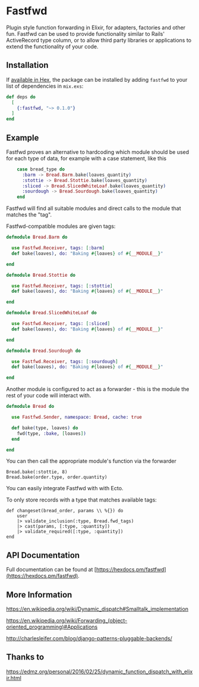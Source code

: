 # Fastfwd

Plugin style function forwarding in Elixir, for adapters, factories and other fun.
Fastfwd can be used to provide functionality similar to Rails' ActiveRecord type column,
or to allow third party libraries or applications to extend the functionality of your code.

## Installation

If [available in Hex](https://hex.pm/docs/publish), the package can be installed
by adding `fastfwd` to your list of dependencies in `mix.exs`:

```elixir
def deps do
  [
    {:fastfwd, "~> 0.1.0"}
  ]
end
```

## Example

Fastfwd proves an alternative to hardcoding which module should be used for each type of data, for example with a case statement, like this

```elixir
    case bread_type do
      :barm -> Bread.Barm.bake(loaves_quantity)
      :stottie -> Bread.Stottie.bake(loaves_quantity)
      :sliced -> Bread.SlicedWhiteLoaf.bake(loaves_quantity)
      :sourdough -> Bread.Sourdough.bake(loaves_quantity)
    end
```

Fastfwd will find all suitable modules and direct calls to the module
that matches the "tag".

Fastfwd-compatible modules are given tags:

```elixir
defmodule Bread.Barm do

  use Fastfwd.Receiver, tags: [:barm]
  def bake(loaves), do: "Baking #{loaves} of #{__MODULE__}"

end

defmodule Bread.Stottie do

  use Fastfwd.Receiver, tags: [:stottie]
  def bake(loaves), do: "Baking #{loaves} of #{__MODULE__}"

end

defmodule Bread.SlicedWhiteLoaf do

  use Fastfwd.Receiver, tags: [:sliced]
  def bake(loaves), do: "Baking #{loaves} of #{__MODULE__}"

end

defmodule Bread.Sourdough do

  use Fastfwd.Receiver, tags: [:sourdough]
  def bake(loaves), do: "Baking #{loaves} of #{__MODULE__}"

end

```

Another module is configured to act as a forwarder - this is the module
the rest of your code will interact with.

```elixir
defmodule Bread do

  use Fastfwd.Sender, namespace: Bread, cache: true

  def bake(type, loaves) do
    fwd(type, :bake, [loaves])
  end

end

```

You can then call the appropriate module's function via the forwarder

```
Bread.bake(:stottie, 8)
Bread.bake(order.type, order.quantity)
```

You can easily integrate Fastfwd with with Ecto.

To only store records with a type that matches available tags:

```
def changeset(bread_order, params \\ %{}) do
    user
    |> validate_inclusion(:type, Bread.fwd_tags)
    |> cast(params, [:type, :quantity])
    |> validate_required([:type, :quantity])
end
```



## API Documentation

Full documentation can be found at [https://hexdocs.pm/fastfwd](https://hexdocs.pm/fastfwd).


## More Information

https://en.wikipedia.org/wiki/Dynamic_dispatch#Smalltalk_implementation

https://en.wikipedia.org/wiki/Forwarding_(object-oriented_programming)#Applications

http://charlesleifer.com/blog/django-patterns-pluggable-backends/

## Thanks to

https://edmz.org/personal/2016/02/25/dynamic_function_dispatch_with_elixir.html
